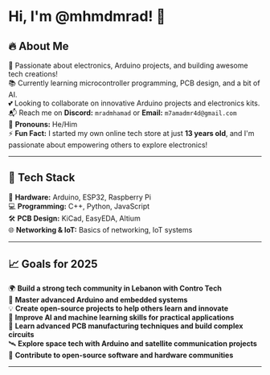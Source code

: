 # Hi, I'm @mhmdmrad! 👋

## 🔥 About Me

🔧 Passionate about electronics, Arduino projects, and building awesome tech creations!  
📚 Currently learning microcontroller programming, PCB design, and a bit of AI.  
💕 Looking to collaborate on innovative Arduino projects and electronics kits.  
📬 Reach me on **Discord:** `mradmhamad` or **Email:** `m7amadmr4d@gmail.com`  
🙂 **Pronouns:** He/Him  
⚡ **Fun Fact:** I started my own online tech store at just **13 years old**, and I'm passionate about empowering others to explore electronics!  

---

## 🌟 Tech Stack

🔌 **Hardware:** Arduino, ESP32, Raspberry Pi  
💻 **Programming:** C++, Python, JavaScript  
🛠️ **PCB Design:** KiCad, EasyEDA, Altium  
🌐 **Networking & IoT:** Basics of networking, IoT systems  

---

## 📈 Goals for 2025

🌍 **Build a strong tech community in Lebanon with Contro Tech**  
🧠 **Master advanced Arduino and embedded systems**  
💡 **Create open-source projects to help others learn and innovate**  
🤖 **Improve AI and machine learning skills for practical applications**  
🚀 **Learn advanced PCB manufacturing techniques and build complex circuits**  
🛰️ **Explore space tech with Arduino and satellite communication projects**  
🔗 **Contribute to open-source software and hardware communities**  

---
